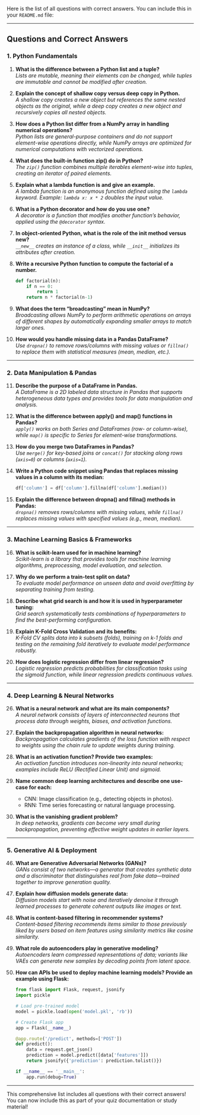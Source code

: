 Here is the list of all questions with correct answers. You can include this in your `README.md` file:

---

## **Questions and Correct Answers**

### **1. Python Fundamentals**
1. **What is the difference between a Python list and a tuple?**  
   *Lists are mutable, meaning their elements can be changed, while tuples are immutable and cannot be modified after creation.*

2. **Explain the concept of shallow copy versus deep copy in Python.**  
   *A shallow copy creates a new object but references the same nested objects as the original, while a deep copy creates a new object and recursively copies all nested objects.*

3. **How does a Python list differ from a NumPy array in handling numerical operations?**  
   *Python lists are general-purpose containers and do not support element-wise operations directly, while NumPy arrays are optimized for numerical computations with vectorized operations.*

4. **What does the built-in function zip() do in Python?**  
   *The `zip()` function combines multiple iterables element-wise into tuples, creating an iterator of paired elements.*

5. **Explain what a lambda function is and give an example.**  
   *A lambda function is an anonymous function defined using the `lambda` keyword. Example: `lambda x: x * 2` doubles the input value.*

6. **What is a Python decorator and how do you use one?**  
   *A decorator is a function that modifies another function’s behavior, applied using the `@decorator` syntax.*

7. **In object-oriented Python, what is the role of the __init__ method versus __new__?**  
   *`__new__` creates an instance of a class, while `__init__` initializes its attributes after creation.*

8. **Write a recursive Python function to compute the factorial of a number.**  
   ```python
   def factorial(n):
       if n == 0:
           return 1
       return n * factorial(n-1)
   ```

9. **What does the term “broadcasting” mean in NumPy?**  
   *Broadcasting allows NumPy to perform arithmetic operations on arrays of different shapes by automatically expanding smaller arrays to match larger ones.*

10. **How would you handle missing data in a Pandas DataFrame?**  
    *Use `dropna()` to remove rows/columns with missing values or `fillna()` to replace them with statistical measures (mean, median, etc.).*

---

### **2. Data Manipulation & Pandas**
11. **Describe the purpose of a DataFrame in Pandas.**  
    *A DataFrame is a 2D labeled data structure in Pandas that supports heterogeneous data types and provides tools for data manipulation and analysis.*

12. **What is the difference between apply() and map() functions in Pandas?**  
    *`apply()` works on both Series and DataFrames (row- or column-wise), while `map()` is specific to Series for element-wise transformations.*

13. **How do you merge two DataFrames in Pandas?**  
    *Use `merge()` for key-based joins or `concat()` for stacking along rows (`axis=0`) or columns (`axis=1`).*

14. **Write a Python code snippet using Pandas that replaces missing values in a column with its median:**  
    ```python
    df['column'] = df['column'].fillna(df['column'].median())
    ```

15. **Explain the difference between dropna() and fillna() methods in Pandas:**  
    *`dropna()` removes rows/columns with missing values, while `fillna()` replaces missing values with specified values (e.g., mean, median).*

---

### **3. Machine Learning Basics & Frameworks**
16. **What is scikit-learn used for in machine learning?**  
    *Scikit-learn is a library that provides tools for machine learning algorithms, preprocessing, model evaluation, and selection.*

17. **Why do we perform a train-test split on data?**  
    *To evaluate model performance on unseen data and avoid overfitting by separating training from testing.*

18. **Describe what grid search is and how it is used in hyperparameter tuning:**  
    *Grid search systematically tests combinations of hyperparameters to find the best-performing configuration.*

19. **Explain K-Fold Cross Validation and its benefits:**  
    *K-Fold CV splits data into k subsets (folds), training on k-1 folds and testing on the remaining fold iteratively to evaluate model performance robustly.*

20. **How does logistic regression differ from linear regression?**  
    *Logistic regression predicts probabilities for classification tasks using the sigmoid function, while linear regression predicts continuous values.*

---

### **4. Deep Learning & Neural Networks**
26. **What is a neural network and what are its main components?**  
    *A neural network consists of layers of interconnected neurons that process data through weights, biases, and activation functions.*

27. **Explain the backpropagation algorithm in neural networks:**  
    *Backpropagation calculates gradients of the loss function with respect to weights using the chain rule to update weights during training.*

28. **What is an activation function? Provide two examples:**  
    *An activation function introduces non-linearity into neural networks; examples include ReLU (Rectified Linear Unit) and sigmoid.*

29. **Name common deep learning architectures and describe one use-case for each:**  
    - CNN: Image classification (e.g., detecting objects in photos).  
    - RNN: Time series forecasting or natural language processing.

30. **What is the vanishing gradient problem?**  
    *In deep networks, gradients can become very small during backpropagation, preventing effective weight updates in earlier layers.*

---

### **5. Generative AI & Deployment**
46. **What are Generative Adversarial Networks (GANs)?**  
    *GANs consist of two networks—a generator that creates synthetic data and a discriminator that distinguishes real from fake data—trained together to improve generation quality.*

47. **Explain how diffusion models generate data:**  
    *Diffusion models start with noise and iteratively denoise it through learned processes to generate coherent outputs like images or text.*

48. **What is content-based filtering in recommender systems?**  
    *Content-based filtering recommends items similar to those previously liked by users based on item features using similarity metrics like cosine similarity.*

49. **What role do autoencoders play in generative modeling?**  
    *Autoencoders learn compressed representations of data; variants like VAEs can generate new samples by decoding points from latent space.*

50. **How can APIs be used to deploy machine learning models? Provide an example using Flask:**  
    ```python
    from flask import Flask, request, jsonify
    import pickle

    # Load pre-trained model
    model = pickle.load(open('model.pkl', 'rb'))

    # Create Flask app
    app = Flask(__name__)

    @app.route('/predict', methods=['POST'])
    def predict():
        data = request.get_json()
        prediction = model.predict([data['features']])
        return jsonify({'prediction': prediction.tolist()})

    if __name__ == '__main__':
        app.run(debug=True)
    ```

---

This comprehensive list includes all questions with their correct answers! You can now include this as part of your quiz documentation or study material!